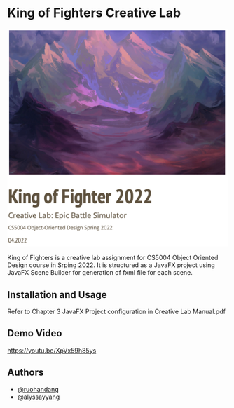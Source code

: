 # King of Fighters Creative Lab

![Logo](kof_logo.png)

King of Fighters is a creative lab assignment for CS5004 Object Oriented Design course in Srping 2022. It is structured as a JavaFX project using JavaFX Scene Builder for generation of fxml file for each scene.

## Installation and Usage

Refer to Chapter 3 JavaFX Project configuration in Creative Lab Manual.pdf

## Demo Video

https://youtu.be/XpVx59h85ys

## Authors

- [@ruohandang](https://github.com/ruohandang)
- [@alyssayyang](https://github.com/alyssayyang)
